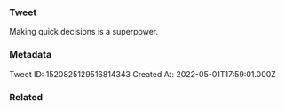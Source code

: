 ### Tweet
Making quick decisions is a superpower.

### Metadata
Tweet ID: 1520825129516814343
Created At: 2022-05-01T17:59:01.000Z

### Related

